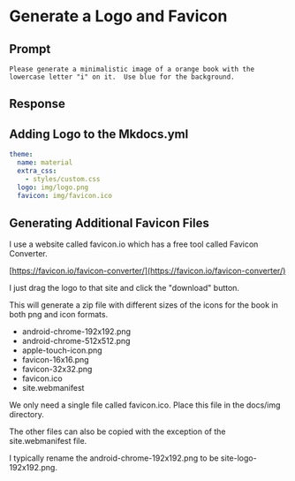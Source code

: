 # Generate a Logo and Favicon

## Prompt

```linenums="0"
Please generate a minimalistic image of a orange book with the lowercase letter "i" on it.  Use blue for the background.
```

## Response


## Adding Logo to the Mkdocs.yml

```yml
theme:
  name: material
  extra_css:
    - styles/custom.css
  logo: img/logo.png
  favicon: img/favicon.ico
```

## Generating Additional Favicon Files

I use a website called favicon.io which has a free tool called Favicon Converter.

[https://favicon.io/favicon-converter/](https://favicon.io/favicon-converter/)

I just drag the logo to that site and click the "download" button.

This will generate a zip file with different sizes
of the icons for the book in both png and icon formats.

- android-chrome-192x192.png
- android-chrome-512x512.png
- apple-touch-icon.png
- favicon-16x16.png
- favicon-32x32.png
- favicon.ico
- site.webmanifest

We only need a single file called favicon.ico.  Place this file in the docs/img directory.

The other files can also be copied with the exception of the site.webmanifest file.

I typically rename the android-chrome-192x192.png to be site-logo-192x192.png.
